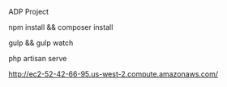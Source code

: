 ADP Project

npm install && composer install

gulp && gulp watch

php artisan serve

http://ec2-52-42-66-95.us-west-2.compute.amazonaws.com/
